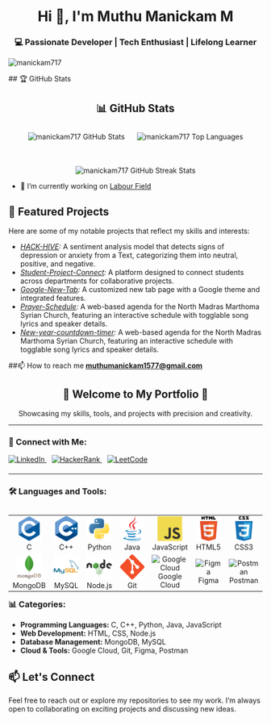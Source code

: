 <h1 align="center">Hi 👋, I'm Muthu Manickam M</h1>
<h3 align="center">💻 Passionate Developer | Tech Enthusiast | Lifelong Learner</h3>

<p align="left"> <img src="https://komarev.com/ghpvc/?username=manickam717&label=Profile%20views&color=0e75b6&style=flat" alt="manickam717" /> </p>

## 🏆 GitHub Stats

<h2 align="center">📊 GitHub Stats</h2>

<div align="center">
  <img src="https://github-readme-stats.vercel.app/api?username=manickam717&show_icons=true&locale=en&theme=radical" alt="manickam717 GitHub Stats" width="48%" style="margin: 10px;" />
  <img src="https://github-readme-stats.vercel.app/api/top-langs?username=manickam717&show_icons=true&locale=en&layout=compact&theme=radical" alt="manickam717 Top Languages" width="48%" style="margin: 10px;" />
</div>

<div align="center" style="margin-top: 20px;">
  <img src="https://github-readme-streak-stats.herokuapp.com/?user=manickam717&theme=radical" alt="manickam717 GitHub Streak Stats" width="60%" style="margin-top: 20px;" />
</div>

- 🔭 I’m currently working on [Labour Field](https://github.com/HACKTHON-2024/Labour-Field)

## 🚀 Featured Projects
Here are some of my notable projects that reflect my skills and interests:

- *[HACK-HIVE](https://github.com/HACKTHON-2024/Mentel-health-analysis-):* A sentiment analysis model that detects signs of depression or anxiety from a Text, categorizing them into neutral, positive, and negative.
- *[Student-Project-Connect](https://github.com/Manickam717/Quark):* A platform designed to connect students across departments for collaborative projects.
- *[Google-New-Tab](https://github.com/Manickam717/Google-New-Tab):* A customized new tab page with a Google theme and integrated features.
- *[Prayer-Schedule](https://github.com/Manickam717/Prayer-Schedule):* A web-based agenda for the North Madras Marthoma Syrian Church, featuring an interactive schedule with togglable song lyrics and speaker details.
- *[New-year-countdown-timer](https://github.com/Manickam717/New-year-countdown-timer):* A web-based agenda for the North Madras Marthoma Syrian Church, featuring an interactive schedule with togglable song lyrics and speaker details.

##📫 How to reach me **muthumanickam1577@gmail.com**

<h2 align="center">🌟 Welcome to My Portfolio 🌟</h2>
<p align="center">Showcasing my skills, tools, and projects with precision and creativity.</p>

---

<h3 align="left">🔗 Connect with Me:</h3>
<p align="left" style="margin-bottom: 20px;">
  <a href="https://www.linkedin.com/in/muthu-manickam-m-1bba17257/" target="_blank" style="margin-right: 10px;">
    <img src="https://img.shields.io/badge/LinkedIn-%230077B5.svg?style=for-the-badge&logo=linkedin&logoColor=white" alt="LinkedIn" />
  </a>
  <a href="https://www.hackerrank.com/h221401049" target="_blank" style="margin-right: 10px;">
    <img src="https://img.shields.io/badge/HackerRank-%232EC866.svg?style=for-the-badge&logo=hackerrank&logoColor=white" alt="HackerRank" />
  </a>
  <a href="https://leetcode.com/u/qjdsf5kats/" target="_blank" style="margin-right: 10px;">
    <img src="https://img.shields.io/badge/LeetCode-%23FFA116.svg?style=for-the-badge&logo=leetcode&logoColor=black" alt="LeetCode" />
  </a>
</p>

---

<h3 align="left">🛠️ Languages and Tools:</h3>
<table align="left" style="width:100%; border-collapse: collapse;">
  <tr>
    <td align="center" width="12%"><img src="https://raw.githubusercontent.com/devicons/devicon/master/icons/c/c-original.svg" alt="C" width="50" height="50"/><br />C</td>
    <td align="center" width="12%"><img src="https://raw.githubusercontent.com/devicons/devicon/master/icons/cplusplus/cplusplus-original.svg" alt="C++" width="50" height="50"/><br />C++</td>
    <td align="center" width="12%"><img src="https://raw.githubusercontent.com/devicons/devicon/master/icons/python/python-original.svg" alt="Python" width="50" height="50"/><br />Python</td>
    <td align="center" width="12%"><img src="https://raw.githubusercontent.com/devicons/devicon/master/icons/java/java-original.svg" alt="Java" width="50" height="50"/><br />Java</td>
    <td align="center" width="12%"><img src="https://raw.githubusercontent.com/devicons/devicon/master/icons/javascript/javascript-original.svg" alt="JavaScript" width="50" height="50"/><br />JavaScript</td>
    <td align="center" width="12%"><img src="https://raw.githubusercontent.com/devicons/devicon/master/icons/html5/html5-original-wordmark.svg" alt="HTML5" width="50" height="50"/><br />HTML5</td>
    <td align="center" width="12%"><img src="https://raw.githubusercontent.com/devicons/devicon/master/icons/css3/css3-original-wordmark.svg" alt="CSS3" width="50" height="50"/><br />CSS3</td>
  </tr>
  <tr>
    <td align="center"><img src="https://raw.githubusercontent.com/devicons/devicon/master/icons/mongodb/mongodb-original-wordmark.svg" alt="MongoDB" width="50" height="50"/><br />MongoDB</td>
    <td align="center"><img src="https://raw.githubusercontent.com/devicons/devicon/master/icons/mysql/mysql-original-wordmark.svg" alt="MySQL" width="50" height="50"/><br />MySQL</td>
    <td align="center"><img src="https://raw.githubusercontent.com/devicons/devicon/master/icons/nodejs/nodejs-original-wordmark.svg" alt="Node.js" width="50" height="50"/><br />Node.js</td>
    <td align="center"><img src="https://raw.githubusercontent.com/devicons/devicon/master/icons/git/git-original.svg" alt="Git" width="50" height="50"/><br />Git</td>
    <td align="center"><img src="https://www.vectorlogo.zone/logos/google_cloud/google_cloud-icon.svg" alt="Google Cloud" width="50" height="50"/><br />Google Cloud</td>
    <td align="center"><img src="https://www.vectorlogo.zone/logos/figma/figma-icon.svg" alt="Figma" width="50" height="50"/><br />Figma</td>
    <td align="center"><img src="https://www.vectorlogo.zone/logos/getpostman/getpostman-icon.svg" alt="Postman" width="50" height="50"/><br />Postman</td>
  </tr>
</table>

---

<h3 align="left">📊 Categories:</h3>
<ul>
  <li><strong>Programming Languages:</strong> C, C++, Python, Java, JavaScript</li>
  <li><strong>Web Development:</strong> HTML, CSS, Node.js</li>
  <li><strong>Database Management:</strong> MongoDB, MySQL</li>
  <li><strong>Cloud & Tools:</strong> Google Cloud, Git, Figma, Postman</li>
</ul>


## 📫 Let's Connect
Feel free to reach out or explore my repositories to see my work. I’m always open to collaborating on exciting projects and discussing new ideas.

